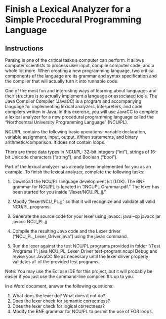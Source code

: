 # Finish a Lexical Analyzer for a Simple Procedural Programming Language

## Instructions

Parsing is one of the critical tasks a computer can perform. It allows computer scientists to process user input, compile computer code, and a whole lot more. When creating a new programming language, two critical components of the language are its grammar and syntax specification and the compiler that will actually turn it into runnable code.

One of the most fun and interesting ways of learning about languages and their structure is to actually implement a language or associated tools. The Java Compiler Compiler (JavaCC) is a program and accompanying language for implementing lexical analyzers, interpreters, and code compilers written in Java. In this exercise, you will use JavaCC to complete a lexical analyzer for a new procedural programming language called the “Northcentral University Programming Language” (NCU/PL).

NCU/PL contains the following basic operations: variable declaration, variable assignment, input, output, if/then statements, and binary arithmetic/comparison. It does not contain loops.

There are three data types in NCU/PL: 32-bit integers (“int”), strings of 16-bit Unicode characters (“string”), and Boolean (“bool”).

Part of the lexical analyzer has already been implemented for you as an example. To finish the lexical analyzer, complete the following tasks:

1. Download the NCU/PL language development kit (LDK).
The BNF grammar for NCU/PL is located in “/NCUPL Grammar.pdf.”
The lexer has been started for you inside “/lexer/NCU_PL.jj.”

2. Modify “/lexer/NCU_PL.jj” so that it will recognize and validate all valid NCU/PL programs.

3. Generate the source code for your lexer using javacc:
java –cp javacc.jar javacc NCU_PL.jj

4. Compile the resulting Java code and the Lexer driver (“NCU_PL_Lexer_Driver.java”) using the javac command.

5. Run the lexer against the test NCU/PL programs provided in folder “/Test Programs 1”:
java NCU_PL_Lexer_Driver test-program.ncupl
Debug and revise your JavaCC file as necessary until the lexer driver properly validates all of the provided test programs.

Note: You may use the Eclipse IDE for this project, but it will probably be easier if you just use the command-line compiler. It’s up to you.

In a Word document, answer the following questions:

1. What does the lexer do? What does it not do?
2. Does the lexer check for semantic correctness?
3. Does the lexer check for logical correctness?
4. Modify the BNF grammar for NCU/PL to permit the use of FOR loops.